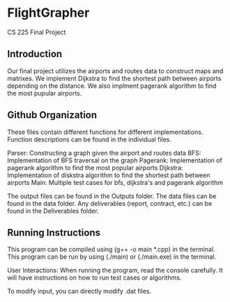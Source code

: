 # FlightGrapher

CS 225 Final Project

## Introduction

Our final project utilizes the airports and routes data to construct maps and matrixes.
We implement Dijkstra to find the shortest path between airports depending on the 
distance. We also implment pagerank algorithm to find the most pupular airports.

## Github Organization
These files contain different functions for different implementations. Function descriptions
can be found in the individual files.

Parser: Constructing a graph given the airport and routes data
BFS: Implementation of BFS traversal on the graph
Pagerank: Implementation of pagerank algorithm to find the most popular airports
Dijkstra: Implementation of diskstra algorithm to find the shortest path between airports
Main: Multiple test cases for bfs, dijkstra's and pagerank algorithm

The output files can be found in the Outputs folder.
The data files can be found in the data folder.
Any deliverables (report, contract, etc.) can be found in the Deliverables folder.

## Running Instructions
This program can be compiled using (g++ -o main \*.cpp) in the terminal.
This program can be run by using (./main) or (./main.exe) in the terminal.

User Interactions: When running the program, read the console carefully. It will have instructions on how to run test cases or algorithms.

To modify input, you can directly modify .dat files.
